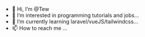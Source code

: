 - 👋 Hi, I’m @Tew
- 👀 I’m interested in programming tutorials and jobs...
- 🌱 I’m currently learning laravel/vueJS/tailwindcss...
- 📫 How to reach me ...

<!---
Tew-tew/Tew-tew is a ✨ special ✨ repository because its `README.md` (this file) appears on your GitHub profile.
You can click the Preview link to take a look at your changes.
--->

